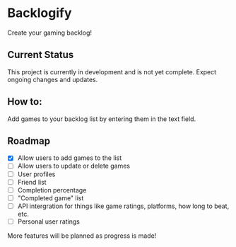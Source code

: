 # Backlogify
Create your gaming backlog!

## Current Status
This project is currently in development and is not yet complete. Expect ongoing changes and updates.

## How to:

Add games to your backlog list by entering them in the text field.

## Roadmap
- [X] Allow users to add games to the list
- [ ] Allow users to update or delete games
- [ ] User profiles
- [ ] Friend list
- [ ] Completion percentage
- [ ] "Completed game" list
- [ ] API intergration for things like game ratings, platforms, how long to beat, etc.
- [ ] Personal user ratings

More features will be planned as progress is made!
